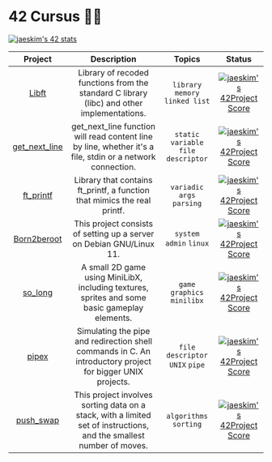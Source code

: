 # 42 Cursus 👨‍🎓
[![jaeskim's 42 stats](https://badge42.herokuapp.com/api/stats/degabrie?&privacyName=true&cursus=42cursus&darkMode=true)](https://github.com/JaeSeoKim/badge42)

| Project | Description | Topics |Status |
|:-------:|:-------:|:-------:|:-------:|
| [Libft](https://github.com/denisgodoy/42-libft) | Library of recoded functions from the standard C library (libc) and other implementations. |`library` `memory` `linked list` | [![jaeskim's 42Project Score](https://badge42.herokuapp.com/api/project/degabrie/Libft)](https://github.com/JaeSeoKim/badge42) |
| [get_next_line](https://github.com/denisgodoy/42-gnl) | get_next_line function will read content line by line, whether it's a file, stdin or a network connection.|`static variable` `file descriptor`| [![jaeskim's 42Project Score](https://badge42.herokuapp.com/api/project/degabrie/get_next_line)](https://github.com/JaeSeoKim/badge42) |
| [ft_printf](https://github.com/denisgodoy/42-ft_printf) |Library that contains ft_printf, a function that mimics the real printf.  |`variadic args` `parsing`| [![jaeskim's 42Project Score](https://badge42.herokuapp.com/api/project/degabrie/ft_printf)](https://github.com/JaeSeoKim/badge42) |
| [Born2beroot](https://github.com/denisgodoy/42-born2beroot) |This project consists of setting up a server on Debian GNU/Linux 11.  |`system admin` `linux`| [![jaeskim's 42Project Score](https://badge42.herokuapp.com/api/project/degabrie/Born2beroot)](https://github.com/JaeSeoKim/badge42) |
| [so_long](https://github.com/denisgodoy/42-so_long) | A small 2D game using MiniLibX, including textures, sprites and some basic gameplay elements. |`game` `graphics` `minilibx`| [![jaeskim's 42Project Score](https://badge42.herokuapp.com/api/project/degabrie/so_long)](https://github.com/JaeSeoKim/badge42) |
| [pipex](https://github.com/denisgodoy/42-pipex) | Simulating the pipe and redirection shell commands in C. An introductory project for bigger UNIX projects. |`file descriptor` `UNIX` `pipe` | [![jaeskim's 42Project Score](https://badge42.herokuapp.com/api/project/degabrie/pipex)](https://github.com/JaeSeoKim/badge42) |
| [push_swap](https://github.com/denisgodoy/42-push_swap) | This project involves sorting data on a stack, with a limited set of instructions, and the smallest number of moves.  |`algorithms` `sorting` | [![jaeskim's 42Project Score](https://badge42.herokuapp.com/api/project/degabrie/push_swap)](https://github.com/JaeSeoKim/badge42) |
